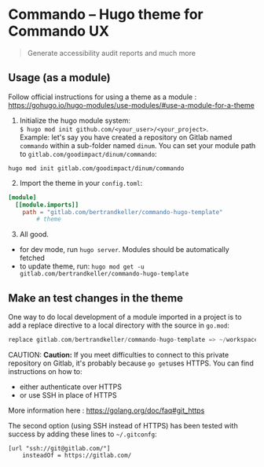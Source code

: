 # Commando – Hugo theme for Commando UX

> Generate accessibility audit reports and much more

## Usage (as a module)

Follow official instructions for using a theme as a module :  
https://gohugo.io/hugo-modules/use-modules/#use-a-module-for-a-theme

1. Initialize the hugo module system:  
`$ hugo mod init github.com/<your_user>/<your_project>`.  
Example: let's say you have created a repository on Gitlab named `commando` within  a sub-folder named `dinum`. You can set your module path to `gitlab.com/goodimpact/dinum/commando`:  
```shell
hugo mod init gitlab.com/goodimpact/dinum/commando
```

2. Import the theme in your `config.toml`:
```toml
[module]
  [[module.imports]]
    path = "gitlab.com/bertrandkeller/commando-hugo-template"
		# theme
```

3. All good.
  - for dev mode, run `hugo server`. Modules should be automatically fetched
  - to update theme, run: `hugo mod get -u gitlab.com/bertrandkeller/commando-hugo-template`

## Make an test changes in the theme

One way to do local development of a module imported in a project is to add a replace directive to a local directory with the source in `go.mod`:
```go
replace gitlab.com/bertrandkeller/commando-hugo-template => ~/workspace/dinum/commando-hugo-template
```

CAUTION: **Caution:**
If you meet difficulties to connect to this private repository on Gitlab, it's probably because `go get`uses HTTPS. You can find instructions on how to:
- either authenticate over HTTPS
- or use SSH in place of HTTPS

More information here : https://golang.org/doc/faq#git_https

The second option (using SSH instead of HTTPS) has been tested with success by adding these lines to `~/.gitconfg`:
```git
[url "ssh://git@gitlab.com/"]
	insteadOf = https://gitlab.com/
```